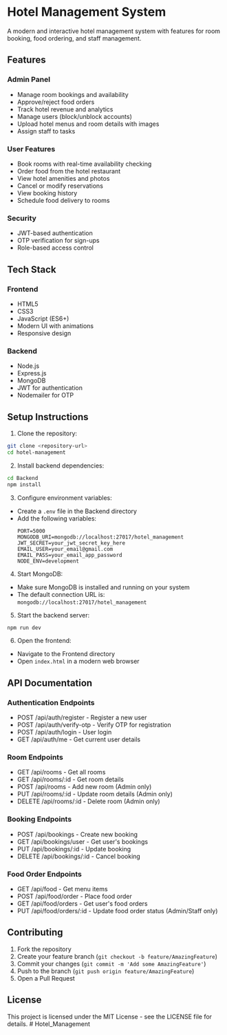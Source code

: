 # Hotel Management System

A modern and interactive hotel management system with features for room booking, food ordering, and staff management.

## Features

### Admin Panel
- Manage room bookings and availability
- Approve/reject food orders
- Track hotel revenue and analytics
- Manage users (block/unblock accounts)
- Upload hotel menus and room details with images
- Assign staff to tasks

### User Features
- Book rooms with real-time availability checking
- Order food from the hotel restaurant
- View hotel amenities and photos
- Cancel or modify reservations
- View booking history
- Schedule food delivery to rooms

### Security
- JWT-based authentication
- OTP verification for sign-ups
- Role-based access control

## Tech Stack

### Frontend
- HTML5
- CSS3
- JavaScript (ES6+)
- Modern UI with animations
- Responsive design

### Backend
- Node.js
- Express.js
- MongoDB
- JWT for authentication
- Nodemailer for OTP

## Setup Instructions

1. Clone the repository:
```bash
git clone <repository-url>
cd hotel-management
```

2. Install backend dependencies:
```bash
cd Backend
npm install
```

3. Configure environment variables:
- Create a `.env` file in the Backend directory
- Add the following variables:
  ```
  PORT=5000
  MONGODB_URI=mongodb://localhost:27017/hotel_management
  JWT_SECRET=your_jwt_secret_key_here
  EMAIL_USER=your_email@gmail.com
  EMAIL_PASS=your_email_app_password
  NODE_ENV=development
  ```

4. Start MongoDB:
- Make sure MongoDB is installed and running on your system
- The default connection URL is: `mongodb://localhost:27017/hotel_management`

5. Start the backend server:
```bash
npm run dev
```

6. Open the frontend:
- Navigate to the Frontend directory
- Open `index.html` in a modern web browser

## API Documentation

### Authentication Endpoints
- POST /api/auth/register - Register a new user
- POST /api/auth/verify-otp - Verify OTP for registration
- POST /api/auth/login - User login
- GET /api/auth/me - Get current user details

### Room Endpoints
- GET /api/rooms - Get all rooms
- GET /api/rooms/:id - Get room details
- POST /api/rooms - Add new room (Admin only)
- PUT /api/rooms/:id - Update room details (Admin only)
- DELETE /api/rooms/:id - Delete room (Admin only)

### Booking Endpoints
- POST /api/bookings - Create new booking
- GET /api/bookings/user - Get user's bookings
- PUT /api/bookings/:id - Update booking
- DELETE /api/bookings/:id - Cancel booking

### Food Order Endpoints
- GET /api/food - Get menu items
- POST /api/food/order - Place food order
- GET /api/food/orders - Get user's food orders
- PUT /api/food/orders/:id - Update food order status (Admin/Staff only)

## Contributing

1. Fork the repository
2. Create your feature branch (`git checkout -b feature/AmazingFeature`)
3. Commit your changes (`git commit -m 'Add some AmazingFeature'`)
4. Push to the branch (`git push origin feature/AmazingFeature`)
5. Open a Pull Request

## License

This project is licensed under the MIT License - see the LICENSE file for details. #   H o t e l _ M a n a g e m e n t  
 